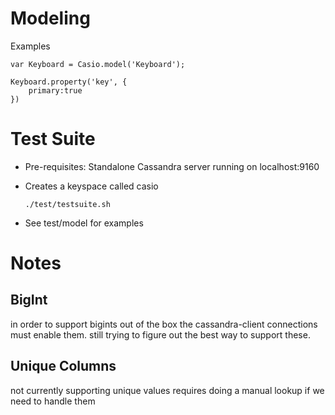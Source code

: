 Modeling
========
Examples

~~~
var Keyboard = Casio.model('Keyboard');

Keyboard.property('key', {
	primary:true
})
~~~

Test Suite
==========
- Pre-requisites: Standalone Cassandra server running on localhost:9160
- Creates a keyspace called casio

	`./test/testsuite.sh`

- See test/model for examples

Notes
=====

BigInt
------
in order to support bigints out of the box the cassandra-client connections must enable them.
still trying to figure out the best way to support these.

Unique Columns
--------------
not currently supporting unique values
requires doing a manual lookup if we need to handle them